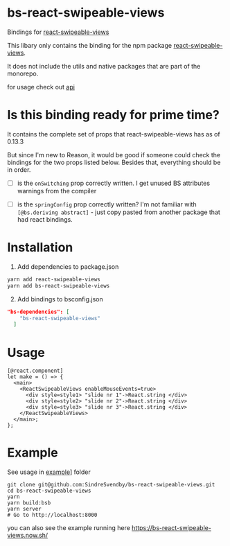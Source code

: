 
# bs-react-swipeable-views

Bindings for [react-swipeable-views](https://github.com/oliviertassinari/react-swipeable-views)

This libary only contains the binding for the npm package [react-swipeable-views](https://www.npmjs.com/package/react-swipeable-views).

It does not include the utils and native packages that are part of the monorepo. 

for usage check out [api](https://react-swipeable-views.com/api/api/)  

# Is this binding ready for prime time?

It contains the complete set of props that react-swipeable-views has as of 0.13.3

But since I'm new to Reason, it would be good if someone could check the bindings for the two props listed below. Besides that, everything should be in order.  

- [ ]  is the `onSwitching` prop correctly written. I get unused BS attributes warnings from the compiler

- [ ] is the `springConfig` prop correctly written? I'm not familiar with `[@bs.deriving abstract]` - just copy pasted from another package that had react bindings. 


# Installation

1. Add dependencies to package.json
```sh 
yarn add react-swipeable-views  
yarn add bs-react-swipeable-views
```

2. Add bindings to bsconfig.json
```json
"bs-dependencies": [
    "bs-react-swipeable-views"  
  ]
``` 

# Usage

```Reason
[@react.component]
let make = () => {
  <main>
    <ReactSwipeableViews enableMouseEvents=true>
      <div style=style1> "slide nr 1"->React.string </div>
      <div style=style2> "slide nr 2"->React.string </div>
      <div style=style3> "slide nr 3"->React.string </div>
    </ReactSwipeableViews>
  </main>;
};
```


# Example

See usage in [example](example/)] folder 

```
git clone git@github.com:SindreSvendby/bs-react-swipeable-views.git
cd bs-react-swipeable-views
yarn
yarn build:bsb
yarn server
# Go to http://localhost:8000 
```

you can also see the example running here https://bs-react-swipeable-views.now.sh/
